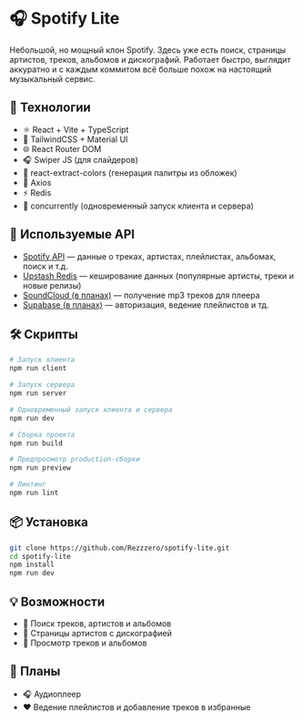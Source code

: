 # 🎧 Spotify Lite

Небольшой, но мощный клон Spotify. Здесь уже есть поиск, страницы артистов, треков, альбомов и дискографий. Работает быстро, выглядит аккуратно и с каждым коммитом всё больше похож на настоящий музыкальный сервис.

## 🚀 Технологии

- ⚛️ React + Vite + TypeScript
- 🎨 TailwindCSS + Material UI
- 🌐 React Router DOM
- 🎧 Swiper JS (для слайдеров)
- 🎨 react-extract-colors (генерация палитры из обложек)
- 📡 Axios
- ⚡ Redis
- 🔀 concurrently (одновременный запуск клиента и сервера)

## 🔗 Используемые API
- [Spotify API](https://developer.spotify.com/documentation/web-api/) — данные о треках, артистах, плейлистах, альбомах, поиск и т.д.
- [Upstash Redis](https://upstash.com/) — кеширование данных (популярные артисты, треки и новые релизы)
- [SoundCloud (в планах)](https://developers.soundcloud.com/) — получение mp3 треков для плеера
- [Supabase (в планах)](https://supabase.com/) — авторизация, ведение плейлистов и тд.

## 🛠️ Скрипты

```bash
# Запуск клиента
npm run client

# Запуск сервера
npm run server

# Одновременный запуск клиента и сервера
npm run dev

# Сборка проекта
npm run build

# Предпросмотр production-сборки
npm run preview

# Линтинг
npm run lint

```

## 📦 Установка

```bash 
git clone https://github.com/Rezzzero/spotify-lite.git
cd spotify-lite
npm install
npm run dev
```

## 💡 Возможности
- 🔎 Поиск треков, артистов и альбомов
- 👤 Страницы артистов с дискографией
- 🎵 Просмотр треков и альбомов

## 📌 Планы
- 🎧 Аудиоплеер
- ❤️ Ведение плейлистов и добавление треков в избранные

